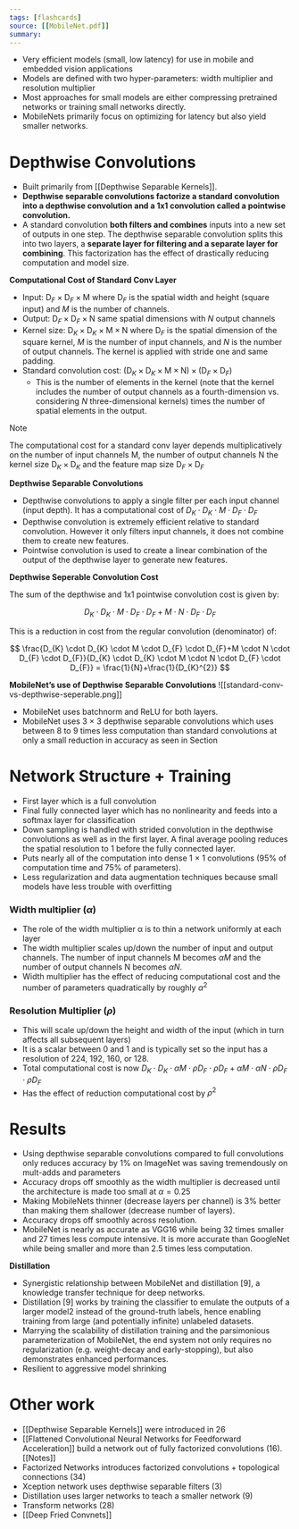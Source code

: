 ```yaml
---
tags: [flashcards]
source: [[MobileNet.pdf]]
summary:
---
```


- Very efficient models (small, low latency) for use in mobile and embedded vision applications
- Models are defined with two hyper-parameters: width multiplier and resolution multiplier
- Most approaches for small models are either compressing pretrained networks or training small networks directly.
- MobileNets primarily focus on optimizing for latency but also yield smaller networks.

# Depthwise Convolutions
- Built primarily from [[Depthwise Separable Kernels]].
- **Depthwise separable convolutions factorize a standard convolution into a depthwise convolution and a 1x1 convolution called a pointwise convolution.**
- A standard convolution **both filters and combines** inputs into a new set of outputs in one step. The depthwise separable convolution splits this into two layers, a **separate layer for filtering and a separate layer for combining**. This factorization has the effect of drastically reducing computation and model size.

**Computational Cost of Standard Conv Layer**

- Input: $\mathrm{D}_F \times \mathrm{D}_F \times \mathrm{M}$ where $\mathrm{D}_F$ is the spatial width and height (square input) and $M$ is the number of channels.
- Output: $\mathrm{D}_F \times \mathrm{D}_F \times \mathrm{N}$ same spatial dimensions with $N$ output channels
- Kernel size: $\mathrm{D}_K \times \mathrm{D}_K \times \mathrm{M} \times \mathrm{N}$ where $\mathrm{D}_F$ is the spatial dimension of the square kernel, $M$ is the number of input channels, and $N$ is the number of output channels. The kernel is applied with stride one and same padding.
- Standard convolution cost: $(\mathrm{D}_K \times \mathrm{D}_K \times \mathrm{M} \times \mathrm{N}) \times (\mathrm{D}_F \times \mathrm{D}_F)$
    - This is the number of elements in the kernel (note that the kernel includes the number of output channels as a fourth-dimension vs. considering $N$ three-dimensional kernels) times the number of spatial elements in the output.

> [!note]
> The computational cost for a standard conv layer depends multiplicatively on the number of input channels M, the number of output channels N the kernel size $\mathrm{D}_K \times \mathrm{D}_K$ and the feature map size $\mathrm{D}_F \times \mathrm{D}_F$
> 

**Depthwise Separable Convolutions**

- Depthwise convolutions to apply a single filter per each input channel (input depth). It has a computational cost of $D_{K} \cdot D_{K} \cdot M \cdot D_{F} \cdot D_{F}$
- Depthwise convolution is extremely efficient relative to standard convolution. However it only filters input channels, it does not combine them to create new features.
- Pointwise convolution is used to create a linear combination of the output of the depthwise layer to generate new features.

**Depthwise Seperable Convolution Cost**

The sum of the depthwise and 1x1 pointwise convolution cost is given by:

$$
D_{K} \cdot D_{K} \cdot M \cdot D_{F} \cdot D_{F}+M \cdot N \cdot D_{F} \cdot D_{F}
$$

This is a reduction in cost from the regular convolution (denominator) of:

$$
\frac{D_{K} \cdot D_{K} \cdot M \cdot D_{F} \cdot D_{F}+M \cdot N \cdot D_{F} \cdot D_{F}}{D_{K} \cdot D_{K} \cdot M \cdot N \cdot D_{F} \cdot D_{F}} = \frac{1}{N}+\frac{1}{D_{K}^{2}}
$$

**MobileNet’s use of Depthwise Separable Convolutions**
![[standard-conv-vs-depthwise-seperable.png]]
- MobileNet uses batchnorm and ReLU for both layers.
- MobileNet uses 3 × 3 depthwise separable convolutions which uses between 8 to 9 times less computation than standard convolutions at only a small reduction in accuracy as seen in Section

# Network Structure + Training

- First layer which is a full convolution
- Final fully connected layer which has no nonlinearity and feeds into a softmax layer for classification
- Down sampling is handled with strided convolution in the depthwise convolutions as well as in the first layer. A final average pooling reduces the spatial resolution to 1 before the fully connected layer.
- Puts nearly all of the computation into dense 1 × 1 convolutions (95% of computation time and 75% of parameters).
- Less regularization and data augmentation techniques because small models have less trouble with overfitting

### Width multiplier ($\alpha$)

- The role of the width multiplier α is to thin a network uniformly at each layer
- The width multiplier scales up/down the number of input and output channels. The number of input channels M becomes $\alpha M$ and the number of output channels N becomes $\alpha N$.
- Width multiplier has the effect of reducing computational cost and the number of parameters quadratically by roughly $\alpha^2$

### Resolution Multiplier ($\rho$)

- This will scale up/down the height and width of the input (which in turn affects all subsequent layers)
- It is a scalar between 0 and 1 and is typically set so the input has a resolution of 224, 192, 160, or 128.
- Total computational cost is now $D_{K} \cdot D_{K} \cdot \alpha M \cdot \rho D_{F} \cdot \rho D_{F}+\alpha M \cdot \alpha N \cdot \rho D_{F} \cdot \rho D_{F}$
- Has the effect of reduction computational cost by $\rho^2$

# Results

- Using depthwise separable convolutions compared to full convolutions only reduces accuracy by 1% on ImageNet was saving tremendously on mult-adds and parameters
- Accuracy drops off smoothly as the width multiplier is decreased until the architecture is made too small at $\alpha = 0.25$
- Making MobileNets thinner (decrease layers per channel) is 3% better than making them shallower (decrease number of layers).
- Accuracy drops off smoothly across resolution.
- MobileNet is nearly as accurate as VGG16 while being 32 times smaller and 27 times less compute intensive. It is more accurate than GoogleNet while being smaller and more than 2.5 times less computation.

**Distillation**

- Synergistic relationship between MobileNet and distillation [9], a knowledge transfer technique for deep networks.
- Distillation [9] works by training the classifier to emulate the outputs of a larger model2 instead of the ground-truth labels, hence enabling training from large (and potentially infinite) unlabeled datasets.
- Marrying the scalability of distillation training and the parsimonious parameterization of MobileNet, the end system not only requires no regularization (e.g. weight-decay and early-stopping), but also demonstrates enhanced performances.
- Resilient to aggressive model shrinking

# Other work

- [[Depthwise Separable Kernels]] were introduced in 26
- [[Flattened Convolutional Neural Networks for Feedforward Acceleration]] build a network out of fully factorized convolutions (16). [[Notes]]
- Factorized Networks introduces factorized convolutions + topological connections (34)
- Xception network uses depthwise separable filters (3)
- Distillation uses larger networks to teach a smaller network (9)
- Transform networks (28)
- [[Deep Fried Convnets]]